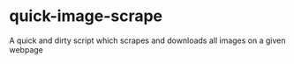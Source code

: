 # quick-image-scrape
A quick and dirty script which scrapes and downloads all images on a given webpage
